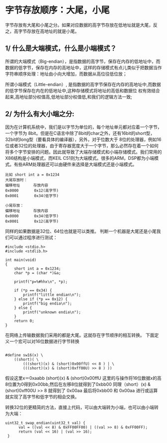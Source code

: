 # 字节存放顺序：大尾，小尾 
字节存放有大尾和小尾之分。如果对应数据的高字节存放在低地址就是大尾，反之，高字节存放在高地址的就是小尾。

## 1/ 什么是大端模式，什么是小端模式？

所谓的大端模式（Big-endian），是指数据的高字节，保存在内存的低地址中，而数据的低字节，保存在内存的高地址中，这样的存储模式有点儿类似于把数据当作字符串顺序处理：地址由小向大增加，而数据从高位往低位放；

所谓小端模式（Little-endian）, 是指数据的高字节保存在内存的高地址中,而数据的低字节保存在内在的低地址中,这种存储模式将地址的高低和数据位 权有效结合起来,高地址部分权值高,低地址部分权值低,和我们的逻辑方法一致;

## 2/ 为什么有大小端之分:

因为在计算机系统中，我们是以字节为单位的，每个地址单元都对应着一个字节，一个字节为 8bit。但是在C语言中除了8bit的char之外，还有16bit的short型，32bit的long型（要看具体的编译器），另外，对于位数大于 8位的处理器，例如16位或者32位的处理器，由于寄存器宽度大于一个字节，那么必然存在着一个如何将多个字节安排的问题。因此就导致了大端存储模式和小端存储模式。我们常用的X86结构是小端模式，而KEIL C51则为大端模式。很多的ARM，DSP都为小端模式。有些ARM处理器还可以由硬件来选择是大端模式还是小端模式。


```
比如 short int a = 0x1234
大尾存放时：
偏移地址      存放内容
0x0000       0x12(高字节)
0x0001       0x34(低字节)

小尾存放：
偏移地址      存放内容
0x0000       0x34(低字节)
0x0001       0x12(高字节)
```

同样的如果数据是32位、64位也就是可以类推。
判断一个机器是大尾还是小尾我们可以通过程序进行测试：

```
#include <stdio.h>
#include <stdlib.h>

int main(void)
{
    short int a = 0x1234;
    char *p = (char *)&a;

    printf("p=%#hhx\n", *p);

    if (*p == 0x34) {
        printf("little endian\n");    
    } else if (*p == 0x12) {
        printf("big endia\n");    
    } else {
        printf("unknown endia\n");    
    }
    return 0;
}

```

在网络上传输数据我们采用的都是大尾。这就存在字节顺序的相互转换。
下面定义一个宏可以对16位数据进行字节转换

```

#define sw16(x) \
    ((short)( \
        (((short)(x) & (short)0x00ffU) << 8 ) | \
        (((short)(x) & (short)0xff00U) >> 8 ) ))
```

假设这里x＝0xaabb
(short)(x) & (short)0x00ffU  这里的与操作将16位数据x的高8位置为0得到0x00bb,然后在左移8位就得到了0xbb00
同理（short）(x) & (short)0xff00U >> 8 就得到了 0x00aa
最后将0xbb00 和 0x00aa 进行或运算就实现了高字节和低字节的相会交换。

转换32位的更精简的方法，直接上代码，可以由大端转为小端，也可以由小端转为大端：

```
uint32_t swap_endian(uint32_t val) {
      val = ((val << 8) & 0xFF00FF00) | ((val >> 8) & 0xFF00FF);
      return (val << 16) | (val >> 16);
 }
```
